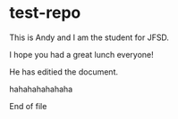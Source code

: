 # test-repo

This is Andy and I am the student for JFSD.

I hope you had a great lunch everyone!

He has editied the document.

hahahahahahaha

End of file